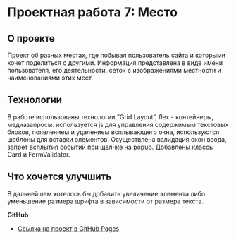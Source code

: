 # Проектная работа 7: Место

## О проекте ##
Проект об разных местах, где побывал пользователь сайта и которыми хочет поделиться с другими.
Информация представлена в виде имени пользователя, его деятельности, сеток с изображениями местности и наименованиями этих мест.

## Технологии ##
В работе использованы технологии ”Grid Layout“, flex - контейнеры, медиазапросы. используется js для управления содержимым текстовых блоков, появлением и удалением всплывающего окна, используются шаблоны для вставки элементов. Осуществлена валидация окон ввода, запрет всплытия событий при щелчке на popup. Добавлены классы Card и FormValidator.

## Что хочется улучшить ##
В дальнейшем хотелось бы добавить увеличение элемента либо уменьшение размера шрифта в зависимости от размера текста.

**GitHub**
* [Ссылка на проект в GitHub Pages](https://nikolayt1.github.io/mesto/index.html)